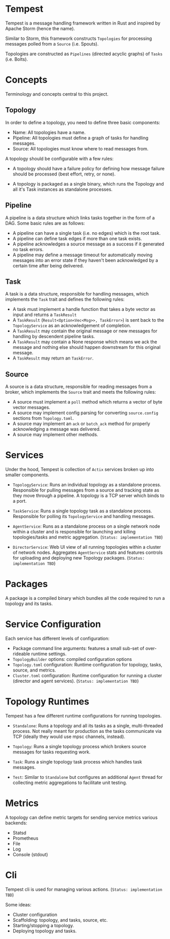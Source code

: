 # Tempest

Tempest is a message handling framework written in Rust and inspired by Apache Storm (hence the name).

Similar to Storm, this framework constructs `Topologies` for processing messages polled from a `Source` (i.e. Spouts).

Topologies are constructed as `Pipelines` (directed acyclic graphs) of `Tasks` (i.e. Bolts).

# Concepts

Terminology and concepts central to this project.

## Topology

In order to define a topology, you need to define three basic components:

- Name: All topologies have a name.
- Pipeline: All topologies must define a graph of tasks for handling messages.
- Source: All topologies must know where to read messages from.

A topology should be configurable with a few rules:

- A topology should have a failure policy for defining how message failure should be processed (best effort, retry, or none).

- A topology is packaged as a single binary, which runs the Topology and all it's Task instances as standalone processes.

## Pipeline

A pipeline is a data structure which links tasks together in the form of a DAG. Some basic rules are as follows:

- A pipeline can have a single task (i.e. no edges) which is the root task.
- A pipeline can define task edges if more than one task exists.
- A pipeline acknowledges a source message as a success if it generated no task errors.
- A pipeline may define a message timeout for automatically moving messages into an error state if they haven't been acknowledged by a certain time after being delivered.

## Task

A task is a data structure, responsible for handling messages, which implements the `Task` trait and defines the following rules:

- A task must implement a handle function that takes a byte vector as input and returns a `TaskResult`
- A `TaskResult` (`Result<Option<Vec<Msg>>, TaskError>`) is sent back to the `TopologyService` as an acknowledgement of completion.
- A `TaskResult` may contain the original message or new messages for handling by descendent pipeline tasks.
- A `TaskResult` may contain a None response which means we ack the message and nothing else should happen downstream for this original message.
- A `TaskResult` may return an `TaskError`.

## Source

A source is a data structure, responsible for reading messages from a broker, which implements the `Source` trait and meets the following rules:

- A source must implement a `poll` method which returns a vector of byte vector messages.
- A source may implement config parsing for converting `source.config` sections from `Topology.toml`.
- A source may implement an `ack` or `batch_ack` method for properly acknowledging a message was delivered.
- A source may implement other methods.

# Services

Under the hood, Tempest is collection of `Actix` services broken up into smaller components.

- `TopologyService`: Runs an individual topology as a standalone process. Responsible for pulling messages from a source and tracking state as they move through a pipeline. A topology is a TCP server which binds to a port.

- `TaskService`: Runs a single topology task as a standalone process. Responsible for polling its `TopologyService` and handling messages.

- `AgentService`: Runs as a standalone process on a single network node within a cluster and is responsible for launching and killing topologies/tasks and metric aggregation. (`Status: implementation TBD`)

- `DirectorService`: Web UI view of all running topologies within a cluster of network nodes. Aggregates `AgentService` stats and features controls for uploading and deploying new Topology packages. (`Status: implementation TBD`)

# Packages

A package is a compiled binary which bundles all the code required to run a topology and its tasks.

# Service Configuration

Each service has different levels of configuration:

- Package command line arguments: features a small sub-set of over-rideable runtime settings.
- `TopologyBuilder` options: compiled configuration options
- `Topology.toml` configuration: Runtime configuration for topology, tasks, source, and metrics.
- `Cluster.toml` configuration: Runtime configuration for running a cluster (director and agent services). (`Status: implementation TBD`)

# Topology Runtimes

Tempest has a few different runtime configurations for running topologies.

- `Standalone`: Runs a topology and all its tasks as a single, multi-threaded process. Not really meant for production as the tasks communicate via TCP (ideally they would use mpsc channels, instead).

- `Topology`: Runs a single topology process which brokers source messages for tasks requesting work.

- `Task`: Runs a single topology task process which handles task messages.

- `Test`: Similar to `Standalone` but configures an additional `Agent` thread for collecting metric aggregations to facilitate unit testing.

# Metrics

A topology can define metric targets for sending service metrics various backends:

- Statsd
- Prometheus
- File
- Log
- Console (stdout)

# Cli

Tempest cli is used for managing various actions. (`Status: implementation TBD`)

Some ideas:

- Cluster configuration
- Scaffolding: topology, and tasks, source, etc.
- Starting/stopping a topology.
- Deploying topology and tasks.
